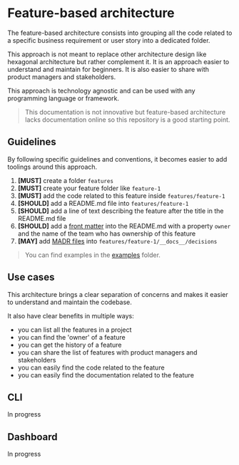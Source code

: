 # Feature-based architecture

The feature-based architecture consists into grouping all the code related to a specific business requirement or user story into a dedicated folder.

This approach is not meant to replace other architecture design like hexagonal architecture but rather complement it. It is an approach easier to understand and maintain for beginners. It is also easier to share with product managers and stakeholders.

This approach is technology agnostic and can be used with any programming language or framework.

> This documentation is not innovative but feature-based architecture lacks documentation online so this repository is a good starting point.

## Guidelines

By following specific guidelines and conventions, it becomes easier to add toolings around this approach.

1. **[MUST]**    create a folder `features`
2. **[MUST]**    create your feature folder like `feature-1`
3. **[MUST]**    add the code related to this feature inside `features/feature-1`
4. **[SHOULD]**  add a README.md file into `features/feature-1`
5. **[SHOULD]** add a line of text describing the feature after the title in the README.md file
6. **[SHOULD]**  add a [front matter](https://dev.to/dailydevtips1/what-exactly-is-frontmatter-123g) into the README.md with a property `owner` and the name of the team who has ownership of this feature
7. **[MAY]**     add [MADR files](https://adr.github.io/madr/) into `features/feature-1/__docs__/decisions`

> You can find examples in the [examples](./examples) folder.

## Use cases

This architecture brings a clear separation of concerns and makes it easier to understand and maintain the codebase.

It also have clear benefits in multiple ways:

- you can list all the features in a project
- you can find the 'owner' of a feature
- you can get the history of a feature
- you can share the list of features with product managers and stakeholders
- you can easily find the code related to the feature
- you can easily find the documentation related to the feature

## CLI

In progress

## Dashboard

In progress
